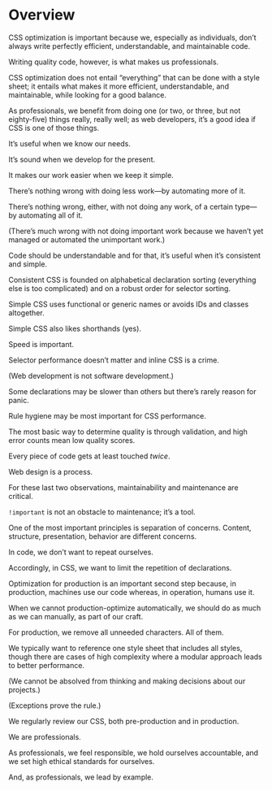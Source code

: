 # Overview

CSS optimization is important because we, especially as individuals, don’t always write perfectly efficient, understandable, and maintainable code.

Writing quality code, however, is what makes us professionals.

CSS optimization does not entail “everything” that can be done with a style sheet; it entails what makes it more efficient, understandable, and maintainable, while looking for a good balance.

As professionals, we benefit from doing one (or two, or three, but not eighty-five) things really, really well; as web developers, it’s a good idea if CSS is one of those things.

It’s useful when we know our needs.

It’s sound when we develop for the present.

It makes our work easier when we keep it simple.

There’s nothing wrong with doing less work—by automating more of it.

There’s nothing wrong, either, with not doing any work, of a certain type—by automating all of it.

(There’s much wrong with not doing important work because we haven’t yet managed or automated the unimportant work.)

Code should be understandable and for that, it’s useful when it’s consistent and simple.

Consistent CSS is founded on alphabetical declaration sorting (everything else is too complicated) and on a robust order for selector sorting.

Simple CSS uses functional or generic names or avoids IDs and classes altogether.

Simple CSS also likes shorthands (yes).

Speed is important.

Selector performance doesn’t matter and inline CSS is a crime.

(Web development is not software development.)

Some declarations may be slower than others but there’s rarely reason for panic.

Rule hygiene may be most important for CSS performance.

The most basic way to determine quality is through validation, and high error counts mean low quality scores.

Every piece of code gets at least touched _twice_.

Web design is a process.

For these last two observations, maintainability and maintenance are critical.

`!important` is not an obstacle to maintenance; it’s a tool.

One of the most important principles is separation of concerns. Content, structure, presentation, behavior are different concerns.

In code, we don’t want to repeat ourselves.

Accordingly, in CSS, we want to limit the repetition of declarations.

Optimization for production is an important second step because, in production, machines use our code whereas, in operation, humans use it.

When we cannot production-optimize automatically, we should do as much as we can manually, as part of our craft.

For production, we remove all unneeded characters. All of them.

We typically want to reference one style sheet that includes all styles, though there are cases of high complexity where a modular approach leads to better performance.

(We cannot be absolved from thinking and making decisions about our projects.)

(Exceptions prove the rule.)

We regularly review our CSS, both pre-production and in production.

We are professionals.

As professionals, we feel responsible, we hold ourselves accountable, and we set high ethical standards for ourselves.

And, as professionals, we lead by example.